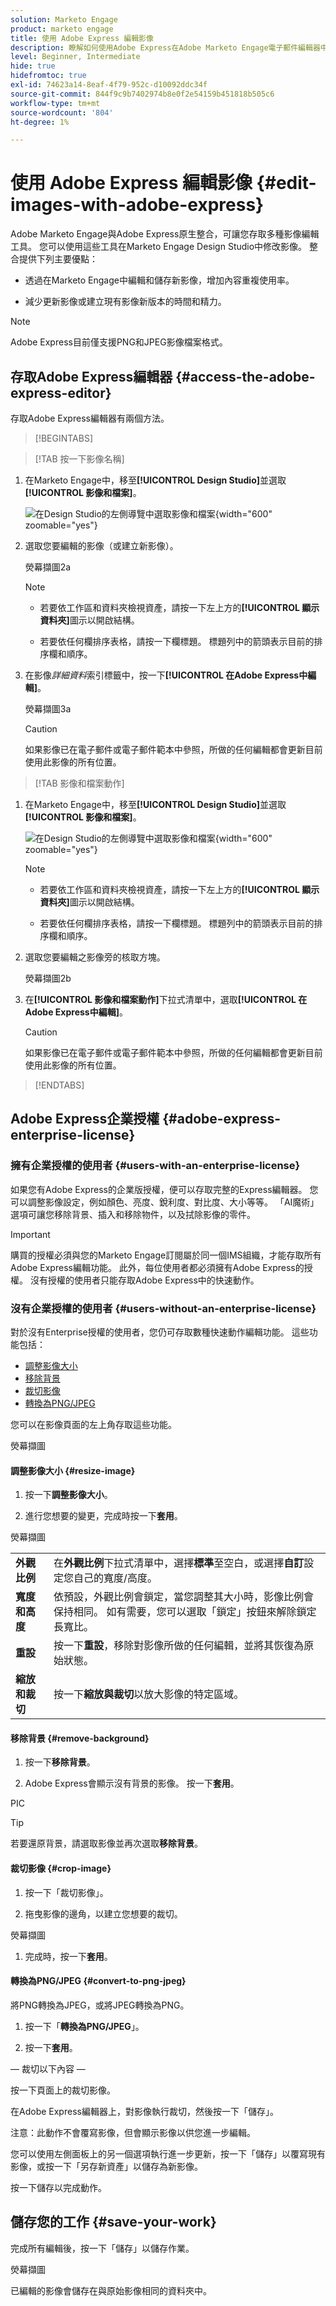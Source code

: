 ```yaml
---
solution: Marketo Engage
product: marketo engage
title: 使用 Adobe Express 編輯影像
description: 瞭解如何使用Adobe Express在Adobe Marketo Engage電子郵件編輯器中編輯影像。
level: Beginner, Intermediate
hide: true
hidefromtoc: true
exl-id: 74623a14-8eaf-4f79-952c-d10092ddc34f
source-git-commit: 844f9c9b7402974b8e0f2e54159b451818b505c6
workflow-type: tm+mt
source-wordcount: '804'
ht-degree: 1%

---
```


# 使用 Adobe Express 編輯影像 {#edit-images-with-adobe-express}

Adobe Marketo Engage與Adobe Express原生整合，可讓您存取多種影像編輯工具。 您可以使用這些工具在Marketo Engage Design Studio中修改影像。 整合提供下列主要優點：

* 透過在Marketo Engage中編輯和儲存新影像，增加內容重複使用率。

* 減少更新影像或建立現有影像新版本的時間和精力。

>[!NOTE]
>
>Adobe Express目前僅支援PNG和JPEG影像檔案格式。

## 存取Adobe Express編輯器 {#access-the-adobe-express-editor}

存取Adobe Express編輯器有兩個方法。

>[!BEGINTABS]

>[!TAB 按一下影像名稱]

1. 在Marketo Engage中，移至&#x200B;**[!UICONTROL Design Studio]**&#x200B;並選取&#x200B;**[!UICONTROL 影像和檔案]**。

   ![在Design Studio的左側導覽中選取影像和檔案](assets/edit-images-with-adobe-express-1a.png){width="600" zoomable="yes"}

1. 選取您要編輯的影像（或建立新影像）。

   熒幕擷圖2a

   >[!NOTE]
   >
   >* 若要依工作區和資料夾檢視資產，請按一下左上方的&#x200B;**[!UICONTROL 顯示資料夾]**&#x200B;圖示以開啟結構。
   >
   >* 若要依任何欄排序表格，請按一下欄標題。 標題列中的箭頭表示目前的排序欄和順序。

1. 在影像&#x200B;_詳細資料_&#x200B;索引標籤中，按一下&#x200B;**[!UICONTROL 在Adobe Express中編輯]**。

   熒幕擷圖3a

   >[!CAUTION]
   >
   >如果影像已在電子郵件或電子郵件範本中參照，所做的任何編輯都會更新目前使用此影像的所有位置。

>[!TAB 影像和檔案動作]

1. 在Marketo Engage中，移至&#x200B;**[!UICONTROL Design Studio]**&#x200B;並選取&#x200B;**[!UICONTROL 影像和檔案]**。

   ![在Design Studio的左側導覽中選取影像和檔案](assets/edit-images-with-adobe-express-1b.png){width="600" zoomable="yes"}

   >[!NOTE]
   >
   >* 若要依工作區和資料夾檢視資產，請按一下左上方的&#x200B;**[!UICONTROL 顯示資料夾]**&#x200B;圖示以開啟結構。
   >
   >* 若要依任何欄排序表格，請按一下欄標題。 標題列中的箭頭表示目前的排序欄和順序。

1. 選取您要編輯之影像旁的核取方塊。

   熒幕擷圖2b

1. 在&#x200B;**[!UICONTROL 影像和檔案動作]**&#x200B;下拉式清單中，選取&#x200B;**[!UICONTROL 在Adobe Express中編輯]**。

   >[!CAUTION]
   >
   >如果影像已在電子郵件或電子郵件範本中參照，所做的任何編輯都會更新目前使用此影像的所有位置。

>[!ENDTABS]

## Adobe Express企業授權 {#adobe-express-enterprise-license}

### 擁有企業授權的使用者 {#users-with-an-enterprise-license}

如果您有Adobe Express的企業版授權，便可以存取完整的Express編輯器。 您可以調整影像設定，例如顏色、亮度、銳利度、對比度、大小等等。 「AI魔術」選項可讓您移除背景、插入和移除物件，以及拭除影像的零件。

>[!IMPORTANT]
>
>購買的授權必須與您的Marketo Engage訂閱屬於同一個IMS組織，才能存取所有Adobe Express編輯功能。 此外，每位使用者都必須擁有Adobe Express的授權。 沒有授權的使用者[](#users-without-an-enterprise-license)只能存取Adobe Express中的快速動作。

### 沒有企業授權的使用者 {#users-without-an-enterprise-license}

對於沒有Enterprise授權的使用者，您仍可存取數種快速動作編輯功能。 這些功能包括：

* [調整影像大小](#resize-image)
* [移除背景](#remove-background)
* [裁切影像](#crop-image)
* [轉換為PNG/JPEG](#convert-to-png-jpeg)

您可以在影像頁面的左上角存取這些功能。

熒幕擷圖

#### 調整影像大小 {#resize-image}

1. 按一下&#x200B;**調整影像大小**。

1. 進行您想要的變更，完成時按一下&#x200B;**套用**。

熒幕擷圖

<table><tbody>
  <tr>
    <td><b>外觀比例</b></td>
    <td>在<b>外觀比例</b>下拉式清單中，選擇<b>標準</b>至空白，或選擇<b>自訂</b>設定您自己的寬度/高度。</td>
  </tr>
  <tr>
    <td><b>寬度和高度</b></td>
    <td>依預設，外觀比例會鎖定，當您調整其大小時，影像比例會保持相同。 如有需要，您可以選取「鎖定」按鈕來解除鎖定長寬比。</td>
  </tr>
  <tr>
    <td><b>重設</b></td>
    <td>按一下<b>重設</b>，移除對影像所做的任何編輯，並將其恢復為原始狀態。</td>
  </tr>
  <tr>
    <td><b>縮放和裁切</b></td>
    <td>按一下<b>縮放與裁切</b>以放大影像的特定區域。</td>
  </tr>
</tbody>
</table>

#### 移除背景 {#remove-background}

1. 按一下&#x200B;**移除背景**。

1. Adobe Express會顯示沒有背景的影像。 按一下&#x200B;**套用**。

PIC

>[!TIP]
>
>若要還原背景，請選取影像並再次選取&#x200B;**移除背景**。

#### 裁切影像 {#crop-image}

1. 按一下「裁切影像」。

1. 拖曳影像的邊角，以建立您想要的裁切。

熒幕擷圖

1. 完成時，按一下&#x200B;**套用**。

#### 轉換為PNG/JPEG {#convert-to-png-jpeg}

將PNG轉換為JPEG，或將JPEG轉換為PNG。

1. 按一下「**轉換為PNG/JPEG**」。

1. 按一下&#x200B;**套用**。

 — 裁切以下內容 — 

按一下頁面上的裁切影像。

在Adobe Express編輯器上，對影像執行裁切，然後按一下「儲存」。

注意：此動作不會覆寫影像，但會顯示影像以供您進一步編輯。

您可以使用左側面板上的另一個選項執行進一步更新，按一下「儲存」以覆寫現有影像，或按一下「另存新資產」以儲存為新影像。

按一下儲存以完成動作。

## 儲存您的工作 {#save-your-work}

完成所有編輯後，按一下「儲存」以儲存作業。

熒幕擷圖

已編輯的影像會儲存在與原始影像相同的資料夾中。
